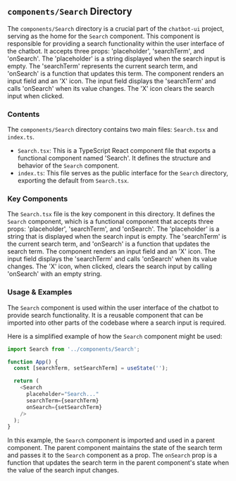 
## `components/Search` Directory

The `components/Search` directory is a crucial part of the `chatbot-ui` project, serving as the home for the `Search` component. This component is responsible for providing a search functionality within the user interface of the chatbot. It accepts three props: 'placeholder', 'searchTerm', and 'onSearch'. The 'placeholder' is a string displayed when the search input is empty. The 'searchTerm' represents the current search term, and 'onSearch' is a function that updates this term. The component renders an input field and an 'X' icon. The input field displays the 'searchTerm' and calls 'onSearch' when its value changes. The 'X' icon clears the search input when clicked.

### Contents

The `components/Search` directory contains two main files: `Search.tsx` and `index.ts`. 

- `Search.tsx`: This is a TypeScript React component file that exports a functional component named 'Search'. It defines the structure and behavior of the `Search` component.
- `index.ts`: This file serves as the public interface for the `Search` directory, exporting the default from `Search.tsx`.

### Key Components

The `Search.tsx` file is the key component in this directory. It defines the `Search` component, which is a functional component that accepts three props: 'placeholder', 'searchTerm', and 'onSearch'. The 'placeholder' is a string that is displayed when the search input is empty. The 'searchTerm' is the current search term, and 'onSearch' is a function that updates the search term. The component renders an input field and an 'X' icon. The input field displays the 'searchTerm' and calls 'onSearch' when its value changes. The 'X' icon, when clicked, clears the search input by calling 'onSearch' with an empty string.

### Usage & Examples

The `Search` component is used within the user interface of the chatbot to provide search functionality. It is a reusable component that can be imported into other parts of the codebase where a search input is required.

Here is a simplified example of how the `Search` component might be used:

```typescript
import Search from '../components/Search';

function App() {
  const [searchTerm, setSearchTerm] = useState('');

  return (
    <Search
      placeholder="Search..."
      searchTerm={searchTerm}
      onSearch={setSearchTerm}
    />
  );
}
```

In this example, the `Search` component is imported and used in a parent component. The parent component maintains the state of the search term and passes it to the `Search` component as a prop. The `onSearch` prop is a function that updates the search term in the parent component's state when the value of the search input changes.

